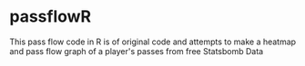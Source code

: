 # passflowR

This pass flow code in R is of original code and attempts to make a heatmap and pass flow graph of a player's passes from free Statsbomb Data
